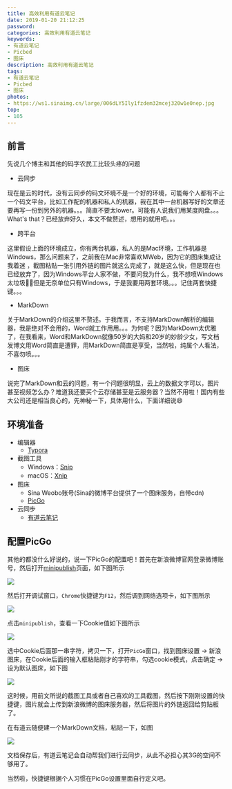 ```yaml
---
title: 高效利用有道云笔记
date: 2019-01-20 21:12:25
password: 
categories: 高效利用有道云笔记
keywords: 
- 有道云笔记
- Picbed
- 图床
description: 高效利用有道云笔记
tags: 
- 有道云笔记
- Picbed
- 图床
photos:
- https://ws1.sinaimg.cn/large/006dLY5Ily1fzdem32mcej320w1e0nep.jpg
top:
- 105
---
```


## 前言

先说几个博主和其他的码字农民工比较头疼的问题

- 云同步

现在是云的时代，没有云同步的码文环境不是一个好的环境，可能每个人都有不止一个码文平台，比如工作配的机器和私人的机器，我在其中一台机器写好的文章还要再写一份到另外的机器。。。简直不要太lower。可能有人说我们用某度网盘。。。What's that？已经放弃好久，本文不做赘述，想用的就用吧。。。

- 跨平台

这里假设上面的环境成立，你有两台机器，私人的是Mac环境，工作机器是Windows，那么问题来了，之前我在Mac非常喜欢MWeb，因为它的图床集成让我着迷 ，截图粘贴一张引用外链的图片就这么完成了，就是这么快，但是现在也已经放弃了，因为Windows平台人家不做，不要问我为什么，我不想喷Windows太垃圾🌝🌝但是无奈单位只有Windows，于是我要用两套环境。。。记住两套快捷键。。。

- MarkDown

关于MarkDown的介绍这里不赘述。于我而言，不支持MarkDown解析的编辑器，我是绝对不会用的，Word就工作用用。。。为何呢？因为MarkDown太优雅了，在我看来，Word和MarkDown就像50岁的大妈和20岁的妙龄少女，写文档发博文用Word简直是遭罪，用MarkDown简直是享受，当然啦，纯属个人看法，不喜勿喷。。。

- 图床

说完了MarkDown和云的问题，有一个问题很明显，云上的数据文字可以，图片甚至视频怎么办？难道我还要买个云存储甚至是云服务器？当然不用啦！国内有些大公司还是相当良心的，先神秘一下，具体用什么，下面详细说😄

## 环境准备

- 编辑器
  - [Typora](https://www.typora.io)
- 截图工具
  - Windows：[Snip](https://snip.qq.com)
  - macOS：[Xnip](https://zh.xnipapp.com)
- 图床
  - Sina Weobo账号(Sina的微博平台提供了一个图床服务，自带cdn)
  - [PicGo](https://github.com/Molunerfinn/PicGo/releases)
- 云同步
  - [有道云笔记](http://note.youdao.com)

## 配置PicGo

其他的都没什么好说的，说一下PicGo的配置吧！首先在新浪微博官网登录微博账号，然后打开[minipublish](https://weibo.com/minipublish)页面，如下图所示

![](https://ws1.sinaimg.cn/large/006dLY5Ily1fzde3dq3hvj326w1e047w.jpg)

然后打开调试窗口，`Chrome`快捷键为`F12`，然后调到网络选项卡，如下图所示

![](https://ws1.sinaimg.cn/large/006dLY5Ily1fzde59wlkyj326w1e0gzx.jpg)

点击`minipublish`，查看一下Cookie值如下图所示

![](https://ws1.sinaimg.cn/large/006dLY5Ily1fzde6i4je7j326w1e0tpj.jpg)

选中Cookie后面那一串字符，拷贝一下，打开`PicGo`窗口，找到图床设置 -> 新浪图床，在Cookie后面的输入框粘贴刚才的字符串，勾选cookie模式，点击确定 -> 设为默认图床，如下图

![](https://ws1.sinaimg.cn/large/006dLY5Ily1fzde7rnurvj31eo0v847r.jpg)

这时候，用前文所说的截图工具或者自己喜欢的工具截图，然后按下刚刚设置的快捷键，图片就会上传到新浪微博的图床服务器，然后将图片的外链返回给剪贴板了。

在有道云随便建一个MarkDown文档，粘贴一下，如图

![](https://ws1.sinaimg.cn/large/006dLY5Ily1fzdem32mcej320w1e0nep.jpg)

文档保存后，有道云笔记会自动帮我们进行云同步，从此不必担心其3G的空间不够用了。

当然啦，快捷键根据个人习惯在PicGo设置里面自行定义吧。

